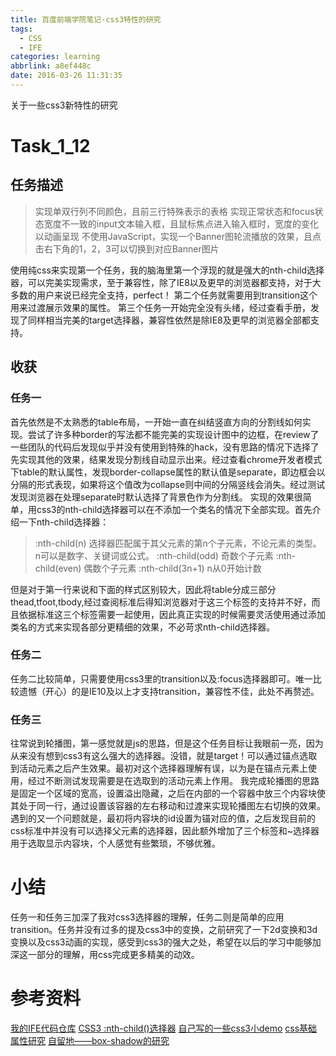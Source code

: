 ```yaml
---
title: 百度前端学院笔记-css3特性的研究
tags:
  - CSS
  - IFE
categories: learning
abbrlink: a8ef448c
date: 2016-03-26 11:31:35
---
```

关于一些css3新特性的研究
<!-- more -->
# Task_1_12

## 任务描述
>实现单双行列不同颜色，且前三行特殊表示的表格
实现正常状态和focus状态宽度不一致的input文本输入框，且鼠标焦点进入输入框时，宽度的变化以动画呈现
不使用JavaScript，实现一个Banner图轮流播放的效果，且点击右下角的1，2，3可以切换到对应Banner图片

使用纯css来实现第一个任务，我的脑海里第一个浮现的就是强大的nth-child选择器，可以完美实现需求，至于兼容性，除了IE8以及更早的浏览器都支持，对于大多数的用户来说已经完全支持，perfect！
第二个任务就需要用到transition这个用来过渡展示效果的属性。
第三个任务一开始完全没有头绪，经过查看手册，发现了同样相当完美的target选择器，兼容性依然是除IE8及更早的浏览器全部都支持。

## 收获

### 任务一
首先依然是不太熟悉的table布局，一开始一直在纠结竖直方向的分割线如何实现。尝试了许多种border的写法都不能完美的实现设计图中的边框，在review了一些团队的代码后发现似乎并没有使用到特殊的hack，没有思路的情况下选择了先实现其他的效果，结果发现分割线自动显示出来。经过查看chrome开发者模式下table的默认属性，发现border-collapse属性的默认值是separate，即边框会以分隔的形式表现，如果将这个值改为collapse则中间的分隔竖线会消失。经过测试发现浏览器在处理separate时默认选择了背景色作为分割线。
实现的效果很简单，用css3的nth-child选择器可以在不添加一个类名的情况下全部实现。首先介绍一下nth-child选择器：
> :nth-child(n) 选择器匹配属于其父元素的第n个子元素，不论元素的类型。
n可以是数字、关键词或公式。
:nth-child(odd) 奇数个子元素
:nth-child(even) 偶数个子元素
:nth-child(3n+1) n从0开始计数

但是对于第一行来说和下面的样式区别较大，因此将table分成三部分thead,tfoot,tbody,经过查阅标准后得知浏览器对于这三个标签的支持并不好，而且依据标准这三个标签需要一起使用，因此真正实现的时候需要灵活使用通过添加类名的方式来实现各部分更精细的效果，不必苛求nth-child选择器。

### 任务二
任务二比较简单，只需要使用css3里的transition以及:focus选择器即可。唯一比较遗憾（开心）的是IE10及以上才支持transition，兼容性不佳，此处不再赘述。

### 任务三
往常说到轮播图，第一感觉就是js的思路，但是这个任务目标让我眼前一亮，因为从来没有想到css3有这么强大的选择器。没错，就是target！可以通过锚点选取到活动元素之后产生效果。最初对这个选择器理解有误，以为是在锚点元素上使用，经过不断测试发现需要是在选取到的活动元素上作用。
我完成轮播图的思路是固定一个区域的宽高，设置溢出隐藏，之后在内部的一个容器中放三个内容块使其处于同一行，通过设置该容器的左右移动和过渡来实现轮播图左右切换的效果。
遇到的又一个问题就是，最初将内容块的id设置为锚对应的值，之后发现目前的css标准中并没有可以选择父元素的选择器，因此额外增加了三个标签和~选择器用于选取显示内容块，个人感觉有些繁琐，不够优雅。

# 小结
任务一和任务三加深了我对css3选择器的理解，任务二则是简单的应用transition。任务并没有过多的提及css3中的变换，之前研究了一下2d变换和3d变换以及css3动画的实现，感受到css3的强大之处，希望在以后的学习中能够加深这一部分的理解，用css完成更多精美的动效。

# 参考资料
[我的IFE代码仓库](https://github.com/xdlrt/IFE-1)
[CSS3 :nth-child()选择器](https://www.w3school.com.cn/cssref/selector_nth-child.asp)
[自己写的一些css3小demo](https://github.com/xdlrt/roadToFe/tree/master/css/css3demo)
[css基础属性研究](https://github.com/xdlrt/roadToFe/tree/master/css/css3basis)
[自留地——box-shadow的研究](https://xdlrt.github.io/2016/03/06/2016-03-06/#more)